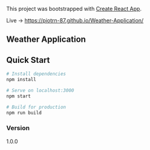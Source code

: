 This project was bootstrapped with [Create React App](https://github.com/facebook/create-react-app).

Live -> https://piotrn-87.github.io/Weather-Application/

## Weather Application

## Quick Start

```bash
# Install dependencies
npm install

# Serve on localhost:3000
npm start

# Build for production
npm run build
```
### Version

1.0.0
